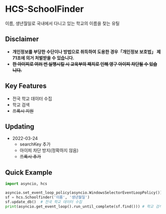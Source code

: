 # HCS-SchoolFinder
이름, 생년월일로 국내에서 다니고 있는 학교의 이름을 찾는 유틸

## Disclaimer
- **개인정보를 부당한 수단이나 방법으로 취득하여 도용한 경우「개인정보 보호법」 제71조에 의거 처벌받을 수 있습니다.**
- ~~**한 아이피로 여러 번 실행시킬 시 교육부의 패치로 인해 영구 아이피 차단될 수 있습니다.**~~

## Key Features
+ 전국 학교 데이터 수집
+ 학교 검색
+ ~~프록시 지원~~

## Updating
* 2022-03-24
    * searchKey 추가
    * 아이피 차단 방지(정확하지 않음)
    * ~~프록시 추가~~


## Quick Example
```py
import asyncio, hcs

asyncio.set_event_loop_policy(asyncio.WindowsSelectorEventLoopPolicy())
sf = hcs.Schoolfinder('이름', '생년월일')
sf.update_db()  # 전국 학교 데이터 수집
print(asyncio.get_event_loop().run_until_complete(sf.find())) # 학교 검색
```
